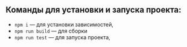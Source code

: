 ## Команды для установки и запуска проекта:
- `npm i` — для установки зависимостей,
- `npm run build` — для сборки
- `npm run test` — для запуска проекта,
